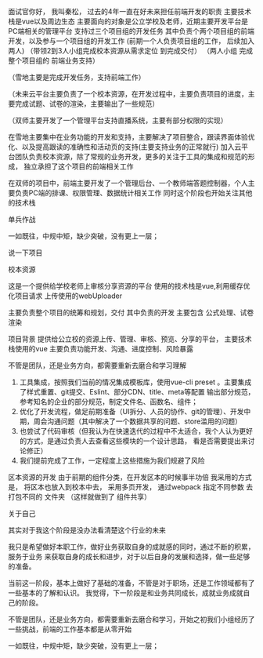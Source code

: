 面试官你好， 我叫秦松，
过去的4年一直在好未来担任前端开发的职责
主要技术栈是vue以及周边生态
主要面向的对象是公立学校及老师，近期主要开发平台是PC端相关的管理平台
支持过三个项目组的开发任务
其中负责个两个项目组的前端开发，以及参与一个项目组的开发工作
 (前期一个人负责项目组的工作， 后续加入两人)
（带领2到3人小组完成校本资源从需求定位 到完成交付）
（两人小组 完成 整个项目组的 前端业务支持）

（雪地主要是完成开发任务，支持前端工作）

（未来云平台主要负责了一个校本资源，在开发过程中，主要负责项目的进度，主要完成试题、试卷的渲染，主要输出了一些规范）

（双师主要开发了一个管理平台支持直播系统，主要有部分权限的实现）



在雪地主要集中在业务功能的开发和支持，主要解决了项目整合，跟读界面体验优化、以及提高跟读的准确性和活动页的支持(主要支持业务的正常就行)
加入云平台团队负责校本资源，除了常规的业务开发，更多的关注于工具的集成和规范的形成，
独立承担了这个项目的前端相关工作
<!-- (优化了部分开发环节， 和工具集成)主要负责沟通、进度控制、风险暴露，其中主要实现了公式的渲染、试卷排版、公式编辑的实现 -->

在双师的项目中，前端主要开发了一个管理后台、一个教师端答题控制器，个人主要负责PC端的排课、权限管理、数据统计相关工作
同时这个阶段也开始关注其他的技术栈

单兵作战

一如既往，中规中矩，缺少突破，没有更上一层；

说一下项目

校本资源

这是一个提供给学校老师上审核分享资源的平台
使用的技术栈是vue,利用缓存优化项目请求
上传使用的webUploader

主要负责整个项目的统筹和规划，交付
其中负责的开发 主要包含  公式处理、试卷渲染



项目背景
提供给公立校的资源上传、管理、审核、预览、分享的平台，
主要技术栈使用的vue
主要负责功能开发、沟通、进度控制、风险暴露

不管是团队，还是业务方向，都需要重新去磨合和学习理解

1. 工具集成，按照我们当前的情况集成模板库，使用vue-cli preset 。主要集成了样式重置、git提交、Eslint、部分CDN、title、meta等配置
   输出部分规范，参考知名的企业的部分规范，制定文件名、函数名、组件；
2. 优化了开发流程，做足前期准备（UI拆分、人员的协作、git的管理）、开发中期，周会沟通问题（其中解决了一个数据共享的问题、store滥用的问题）
3. 也尝试了代码审核（但我认为在快速迭代的过程中不太适合，我个人认为更好的方式，是通过负责人去查看这些模块的一个设计思路， 看是否需要提出来讨论修正）
4. 我们提前完成了工作，一定程度上这些措施为我们规避了风险

区本资源的开发
由于前期的组件分类，在开发区本的时候事半功倍
我采用的方式是， 将区本也放入到校本中去， 采用多页开发， 通过webpack 指定不同参数 去打包不同的 文件夹 （这样就做到了  组件共享）


<!-- 在开发前期对开发工具和规范的整合 -->
<!-- 组织成员对整个产品定位的理解，对整个设计图的一个组成分解，尽可能的在前期避免重复工作 -->
<!-- 优先开发公用的基础组件，包括一些基础样式，更多的是在elementUI上做一些定制 -->

<!-- 在开发阶段发现问题要及时纠正，其中对基础数据的访问，存在很大的冗余以及沟通问题。 -->
<!-- 之后通过我统一提供对外的api隔离开发者的直接操作，有效的使用缓存提高访问效率降低冗余， -->

<!-- 其中核心实现了试题的渲染组件、试卷的编辑页面、试题的编辑插件 -->
<!-- [ -->
<!-- 1. 页面的形式，就是一张试卷 -->
<!-- 2. 试题渲染，如果有复合题 那就递归去渲染 -->
<!-- 3. 试卷：包含移动试题、删除试题、修改分数的功能 -->
<!--     1. 我的做法是将试卷结构扁平化， 在我们上下移动的时候 我只需要知道父ID，自己的当前位置 就可以移动了 -->
<!--     2. 删除的时候也是 -->
<!--     3. 跨节点移动的时候， 就是在之前父ID下删除， 新的父ID数组下添加 -->
<!--        ] -->
<!--        后续也对上传的页面和预览进行了重构 -->



关于自己

其实对于我这个阶段是没办法看清楚这个行业的未来

我只是希望做好本职工作，做好业务获取自身的成就感的同时，通过不断的积累， 服务于业务
来获取自身的成长和进步，对于以后自身的发展和选择，做一些足够的准备。

当前这一阶段，基本上做好了基础的准备，不管是对于职场，还是工作领域都有了一些基本的了解和认识。
我觉得，下一阶段是和业务共同成长，成就业务成就自己的阶段。

不管是团队，还是业务方向，都需要重新去磨合和学习，开始之初我们小组经历了一些挑战，前端的工作基本都是从零开始

一如既往，中规中矩，缺少突破，没有更上一层；



